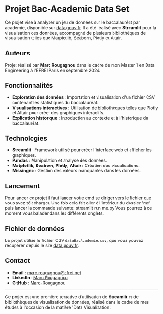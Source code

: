 
# Projet Bac-Academic Data Set

Ce projet vise à analyser un jeu de données sur le baccalauréat par académie, disponible sur [data.gouv.fr](https://www.data.gouv.fr/fr/datasets/le-baccalaureat-par-academie/). Il a été réalisé avec **Streamlit** pour la visualisation des données, accompagné de plusieurs bibliothèques de visualisation telles que Matplotlib, Seaborn, Plotly et Altair.

## Auteurs

Projet réalisé par **Marc Rougagnou** dans le cadre de mon Master 1 en Data Engineering à l'EFREI Paris en septembre 2024.

## Fonctionnalités

- **Exploration des données** : Importation et visualisation d'un fichier CSV contenant les statistiques du baccalauréat.
- **Visualisations interactives** : Utilisation de bibliothèques telles que Plotly et Altair pour créer des graphiques interactifs.
- **Explication historique** : Introduction au contexte et à l'historique du baccalauréat.

## Technologies

- **Streamlit** : Framework utilisé pour créer l'interface web et afficher les graphiques.
- **Pandas** : Manipulation et analyse des données.
- **Matplotlib**, **Seaborn**, **Plotly**, **Altair** : Création des visualisations.
- **Missingno** : Gestion des valeurs manquantes dans les données.

## Lancement
Pour lancer ce projet il faut lancer votre cmd se diriger vers le fichier que vous avez télécharger. Une fois cela fait aller à l'intérieur du dossier 'me' puis lancer la commande suivante:
streamlit run me.py
Vous pourrez à ce moment vous balader dans les différents onglets.

## Fichier de données

Le projet utilise le fichier CSV `dataBacAcademie.csv`, que vous pouvez récupérer depuis le site [data.gouv.fr](https://www.data.gouv.fr/fr/datasets/le-baccalaureat-par-academie/).

## Contact

- **Email** : marc.rougagnou@efrei.net
- **LinkedIn** : [Marc Rougagnou](https://www.linkedin.com/in/marc-rougagnou-data-science/)
- **GitHub** : [Marc-Rougagnou](https://github.com/Marc-Rougagnou)

---

Ce projet est une première tentative d'utilisation de **Streamlit** et de bibliothèques de visualisation de données, réalisé dans le cadre de mes études à l'occasion de la matière 'Data Visualization'.
